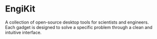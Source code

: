 # EngiKit
A collection of open-source desktop tools for scientists and engineers. Each gadget is designed to solve a specific problem through a clean and intuitive interface.
